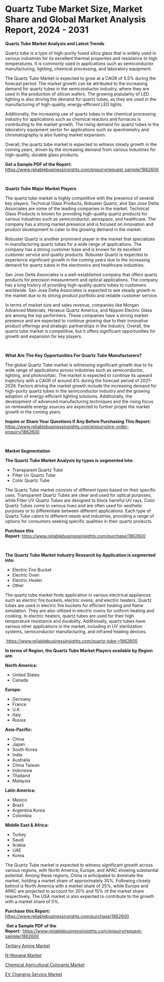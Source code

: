 <p><h1>Quartz Tube Market Size, Market Share and Global Market Analysis Report, 2024 - 2031</h1></p><p><strong>Quartz Tube Market Analysis and Latest Trends</strong></p>
<p><p>Quartz tube is a type of high-purity fused silica glass that is widely used in various industries for its excellent thermal properties and resistance to high temperatures. It is commonly used in applications such as semiconductor manufacturing, lighting, chemical processing, and laboratory equipment.</p><p>The Quartz Tube Market is expected to grow at a CAGR of 5.5% during the forecast period. The market growth can be attributed to the increasing demand for quartz tubes in the semiconductor industry, where they are used in the production of silicon wafers. The growing popularity of LED lighting is also driving the demand for quartz tubes, as they are used in the manufacturing of high-quality, energy-efficient LED lights.</p><p>Additionally, the increasing use of quartz tubes in the chemical processing industry for applications such as chemical reactors and furnaces is contributing to the market growth. The rising demand for quartz tubes in the laboratory equipment sector for applications such as spectrometry and chromatography is also fueling market expansion.</p><p>Overall, the quartz tube market is expected to witness steady growth in the coming years, driven by the increasing demand from various industries for high-quality, durable glass products.</p></p>
<p><strong>Get a Sample PDF of the Report:&nbsp;</strong> <a href="https://www.reliablebusinessinsights.com/enquiry/request-sample/1862600">https://www.reliablebusinessinsights.com/enquiry/request-sample/1862600</a></p>
<p>&nbsp;</p>
<p><strong>Quartz Tube Major Market Players</strong></p>
<p><p>The quartz tube market is highly competitive with the presence of several key players. Technical Glass Products, Robuster Quartz, and San Jose Delta Associates are some of the leading companies in the market. Technical Glass Products is known for providing high-quality quartz products for various industries such as semiconductor, aerospace, and healthcare. The company has a strong market presence and is focused on innovation and product development to cater to the growing demand in the market.</p><p>Robuster Quartz is another prominent player in the market that specializes in manufacturing quartz tubes for a wide range of applications. The company has a strong customer base and is known for its excellent customer service and quality products. Robuster Quartz is expected to experience significant growth in the coming years due to the increasing demand for quartz tubes in the electronics and healthcare industries.</p><p>San Jose Delta Associates is a well-established company that offers quartz products for precision measurement and optical applications. The company has a long history of providing high-quality quartz tubes to customers worldwide. San Jose Delta Associates is expected to see steady growth in the market due to its strong product portfolio and reliable customer service.</p><p>In terms of market size and sales revenue, companies like Morgan Advanced Materials, Heraeus Quartz America, and Nippon Electric Glass are among the top performers. These companies have a strong market presence and are expected to continue growing due to their innovative product offerings and strategic partnerships in the industry. Overall, the quartz tube market is competitive, but it offers significant opportunities for growth and expansion for key players.</p></p>
<p>&nbsp;</p>
<p><strong>What Are The Key Opportunities For Quartz Tube Manufacturers?</strong></p>
<p><p>The global Quartz Tube market is witnessing significant growth due to its wide range of applications across industries such as semiconductor, lighting, and photovoltaic. The market is expected to continue its upward trajectory with a CAGR of around 4% during the forecast period of 2021-2026. Factors driving the market growth include the increasing demand for high-purity quartz tubes in the semiconductor industry and the growing adoption of energy-efficient lighting solutions. Additionally, the development of advanced manufacturing techniques and the rising focus on renewable energy sources are expected to further propel the market growth in the coming years.</p></p>
<p><strong>Inquire or Share Your Questions If Any Before Purchasing This Report:</strong> <a href="https://www.reliablebusinessinsights.com/enquiry/pre-order-enquiry/1862600">https://www.reliablebusinessinsights.com/enquiry/pre-order-enquiry/1862600</a></p>
<p>&nbsp;</p>
<p><strong>Market Segmentation</strong></p>
<p><strong>The Quartz Tube Market Analysis by types is segmented into:</strong></p>
<p><ul><li>Transparent Quartz Tube</li><li>Filter Uv Quartz Tube</li><li>Color Quartz Tube</li></ul></p>
<p><p>The Quartz Tube market consists of different types based on their specific uses. Transparent Quartz Tubes are clear and used for optical purposes, while Filter UV Quartz Tubes are designed to block harmful UV rays. Color Quartz Tubes come in various hues and are often used for aesthetic purposes or to differentiate between different applications. Each type of Quartz Tube caters to different needs and industries, providing a range of options for consumers seeking specific qualities in their quartz products.</p></p>
<p><strong>Purchase this Report:&nbsp;</strong><a href="https://www.reliablebusinessinsights.com/purchase/1862600">https://www.reliablebusinessinsights.com/purchase/1862600</a></p>
<p>&nbsp;</p>
<p><strong>The Quartz Tube Market Industry Research by Application is segmented into:</strong></p>
<p><ul><li>Electric Fire Bucket</li><li>Electric Oven</li><li>Electric Heater</li><li>Other</li></ul></p>
<p><p>The quartz tube market finds application in various electrical appliances such as electric fire buckets, electric ovens, and electric heaters. Quartz tubes are used in electric fire buckets for efficient heating and flame simulation. They are also utilized in electric ovens for uniform heating and cooking. In electric heaters, quartz tubes are used for their high temperature resistance and durability. Additionally, quartz tubes have various other applications in the market, including in UV sterilization systems, semiconductor manufacturing, and infrared heating devices.</p></p>
<p><a href="https://www.reliablebusinessinsights.com/quartz-tube-r1862600">&nbsp;https://www.reliablebusinessinsights.com/quartz-tube-r1862600</a></p>
<p><strong>In terms of Region, the Quartz Tube Market Players available by Region are:</strong></p>
<p>
    <p> <strong> North America: </strong>
        <ul>
            <li>United States</li>
            <li>Canada</li>
        </ul>
        </p> 
    <p> <strong> Europe: </strong>
        <ul>
            <li>Germany</li>
            <li>France</li>
            <li>U.K.</li>
            <li>Italy</li>
            <li>Russia</li>
        </ul>
        </p> 
    <p> <strong> Asia-Pacific: </strong>
        <ul>
            <li>China</li>
            <li>Japan</li>
            <li>South Korea</li>
            <li>India</li>
            <li>Australia</li>
            <li>China Taiwan</li>
            <li>Indonesia</li>
            <li>Thailand</li>
            <li>Malaysia</li>
        </ul>
        </p> 
    <p> <strong> Latin America: </strong>
        <ul>
            <li>Mexico</li>
            <li>Brazil</li>
            <li>Argentina Korea</li>
            <li>Colombia</li>
        </ul>
        </p> 
    <p> <strong> Middle East & Africa: </strong>
        <ul>
            <li>Turkey</li>
            <li>Saudi</li>
            <li>Arabia</li>
            <li>UAE</li>
            <li>Korea</li>
        </ul>
    </p>
    </p>
<p><p>The Quartz Tube market is expected to witness significant growth across various regions, with North America, Europe, and APAC showing substantial potential. Among these regions, China is anticipated to dominate the market, holding a market share of approximately 35%. Following closely behind is North America with a market share of 25%, while Europe and APAC are projected to account for 20% and 15% of the market share respectively. The USA market is also expected to contribute to the growth with a market share of 5%.</p></p>
<p><strong>Purchase this Report: </strong><a href="https://www.reliablebusinessinsights.com/purchase/1862600">https://www.reliablebusinessinsights.com/purchase/1862600</a></p>
<p>&nbsp;<strong>Get a Sample PDF of the Report:&nbsp;&nbsp;</strong><a href="https://www.reliablebusinessinsights.com/enquiry/request-sample/1862600">https://www.reliablebusinessinsights.com/enquiry/request-sample/1862600</a></p>
<p><strong></strong></p>
<p><p><a href="https://medium.com/@kelleebernier1851/tertiary-amine-market-emerging-trends-and-future-prospects-for-period-from-2024-to-2031-c702dd174851">Tertiary Amine Market</a></p><p><a href="https://github.com/mandarincruisesvn/Market-Research-Report-List-1/blob/main/n-nonane-market.md">N-Nonane Market</a></p><p><a href="https://github.com/alanPerkins1921/Market-Research-Report-List-1/blob/main/chemical-agricultural-colorants-market.md">Chemical Agricultural Colorants Market</a></p><p><a href="https://medium.com/@sean.peake0978/ev-charging-service-market-industry-trends-and-forecast-for-period-from-2024-to-2031-e4de4d4fe959">EV Charging Service Market</a></p></p>